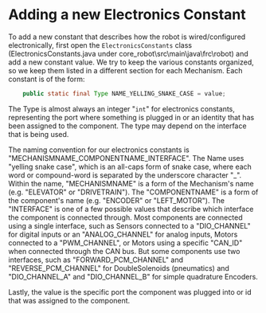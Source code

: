 # Adding a new Electronics Constant

To add a new constant that describes how the robot is wired/configured electronically, first open the ```ElectronicsConstants``` class (ElectronicsConstants.java under core_robot\src\main\java\frc\robot) and add a new constant value.  We try to keep the various constants organized, so we keep them listed in a different section for each Mechanism.  Each constant is of the form:
```java
    public static final Type NAME_YELLING_SNAKE_CASE = value;
```

The Type is almost always an integer "```int```" for electronics constants, representing the port where something is plugged in or an identity that has been assigned to the component.  The type may depend on the interface that is being used. 

The naming convention for our electronics constants is "MECHANISMNAME_COMPONENTNAME_INTERFACE".  The Name uses "yelling snake case", which is an all-caps form of snake case, where each word or compound-word is separated by the underscore character "_".  Within the name, "MECHANISMNAME" is a form of the Mechanism's name (e.g. "ELEVATOR" or "DRIVETRAIN").  The "COMPONENTNAME" is a form of the component's name (e.g. "ENCODER" or "LEFT_MOTOR").  The "INTERFACE" is one of a few possible values that describe which interface the component is connected through.  Most components are connected using a single interface, such as Sensors connected to a "DIO_CHANNEL" for digital inputs or an "ANALOG_CHANNEL" for analog inputs, Motors connected to a "PWM_CHANNEL", or Motors using a specific "CAN_ID" when connected through the CAN bus.  But some components use two interfaces, such as "FORWARD_PCM_CHANNEL" and "REVERSE_PCM_CHANNEL" for DoubleSolenoids (pneumatics) and "DIO_CHANNEL_A" and "DIO_CHANNEL_B" for simple quadrature Encoders.

Lastly, the value is the specific port the component was plugged into or id that was assigned to the component.
